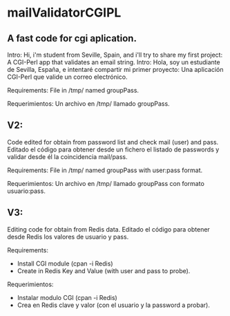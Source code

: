 # mailValidatorCGIPL
A fast code for cgi aplication.
--------------------------------
Intro: Hi, i'm student from Seville, Spain, and i'll try to share my first project: A CGI-Perl app that validates an email string.
Intro: Hola, soy un estudiante de Sevilla, España, e intentaré compartir mi primer proyecto: Una aplicación CGI-Perl que valide un correo electrónico.

Requirements: File in /tmp/ named groupPass.

Requerimientos: Un archivo en /tmp/ llamado groupPass.

V2:
--------------------------------
Code edited for obtain from password list and check mail (user) and pass.
Editado el código para obtener desde un fichero el listado de passwords y validar desde él la coincidencia mail/pass.

Requirements: File in /tmp/ named groupPass with user:pass format.

Requerimientos: Un archivo en /tmp/ llamado groupPass con formato usuario:pass.

V3:
------------------------------------
Editing code for obtain from Redis data.
Editado el código para obtener desde Redis los valores de usuario y pass.

Requirements: 
- Install CGI module (cpan -i Redis)
- Create in Redis Key and Value (with user and pass to probe).

Requerimientos: 
- Instalar modulo CGI (cpan -i Redis)
- Crea en Redis clave y valor (con el usuario y la password a probar).
